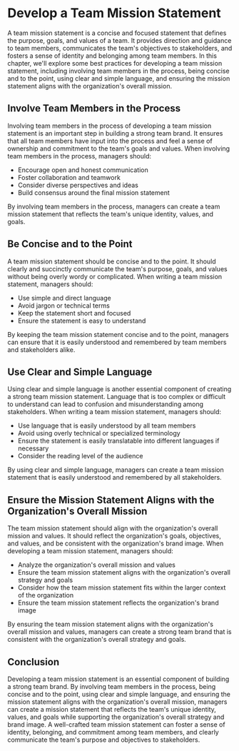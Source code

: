 # Develop a Team Mission Statement

A team mission statement is a concise and focused statement that defines the purpose, goals, and values of a team. It provides direction and guidance to team members, communicates the team's objectives to stakeholders, and fosters a sense of identity and belonging among team members. In this chapter, we'll explore some best practices for developing a team mission statement, including involving team members in the process, being concise and to the point, using clear and simple language, and ensuring the mission statement aligns with the organization's overall mission.

## Involve Team Members in the Process

Involving team members in the process of developing a team mission statement is an important step in building a strong team brand. It ensures that all team members have input into the process and feel a sense of ownership and commitment to the team's goals and values. When involving team members in the process, managers should:

- Encourage open and honest communication
- Foster collaboration and teamwork
- Consider diverse perspectives and ideas
- Build consensus around the final mission statement

By involving team members in the process, managers can create a team mission statement that reflects the team's unique identity, values, and goals.

## Be Concise and to the Point

A team mission statement should be concise and to the point. It should clearly and succinctly communicate the team's purpose, goals, and values without being overly wordy or complicated. When writing a team mission statement, managers should:

- Use simple and direct language
- Avoid jargon or technical terms
- Keep the statement short and focused
- Ensure the statement is easy to understand

By keeping the team mission statement concise and to the point, managers can ensure that it is easily understood and remembered by team members and stakeholders alike.

## Use Clear and Simple Language

Using clear and simple language is another essential component of creating a strong team mission statement. Language that is too complex or difficult to understand can lead to confusion and misunderstanding among stakeholders. When writing a team mission statement, managers should:

- Use language that is easily understood by all team members
- Avoid using overly technical or specialized terminology
- Ensure the statement is easily translatable into different languages if necessary
- Consider the reading level of the audience

By using clear and simple language, managers can create a team mission statement that is easily understood and remembered by all stakeholders.

## Ensure the Mission Statement Aligns with the Organization's Overall Mission

The team mission statement should align with the organization's overall mission and values. It should reflect the organization's goals, objectives, and values, and be consistent with the organization's brand image. When developing a team mission statement, managers should:

- Analyze the organization's overall mission and values
- Ensure the team mission statement aligns with the organization's overall strategy and goals
- Consider how the team mission statement fits within the larger context of the organization
- Ensure the team mission statement reflects the organization's brand image

By ensuring the team mission statement aligns with the organization's overall mission and values, managers can create a strong team brand that is consistent with the organization's overall strategy and goals.

## Conclusion

Developing a team mission statement is an essential component of building a strong team brand. By involving team members in the process, being concise and to the point, using clear and simple language, and ensuring the mission statement aligns with the organization's overall mission, managers can create a mission statement that reflects the team's unique identity, values, and goals while supporting the organization's overall strategy and brand image. A well-crafted team mission statement can foster a sense of identity, belonging, and commitment among team members, and clearly communicate the team's purpose and objectives to stakeholders.

